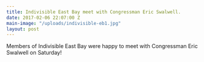 ```yaml
---
title: Indivisible East Bay meet with Congressman Eric Swalwell.
date: 2017-02-06 22:07:00 Z
main-image: "/uploads/indivisible-eb1.jpg"
layout: post
---
```


Members of Indivisible East Bay were happy to meet with Congressman Eric Swalwell on Saturday!
